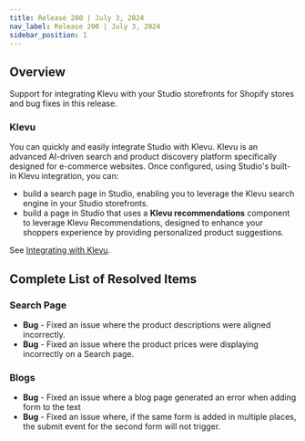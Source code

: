 ```yaml
---
title: Release 200 | July 3, 2024
nav_label: Release 200 | July 3, 2024
sidebar_position: 1
---
```


## Overview

Support for integrating Klevu with your Studio storefronts for Shopify stores and bug fixes in this release.

### Klevu

You can quickly and easily integrate Studio with Klevu. Klevu is an advanced AI-driven search and product discovery platform specifically designed for e-commerce websites. Once configured, using Studio's built-in Klevu integration, you can:

- build a search page in Studio, enabling you to leverage the Klevu search engine in your Studio storefronts.
- build a page in Studio that uses a **Klevu recommendations** component to leverage Klevu Recommendations, designed to enhance your shoppers experience by providing personalized product suggestions.

See [Integrating with Klevu](/docs/studio/Integrations/klevu/getting-started).

## Complete List of Resolved Items

### Search Page

* **Bug** - Fixed an issue where the product descriptions were aligned incorrectly. 
* **Bug** - Fixed an issue where the product prices were displaying incorrectly on a Search page.

### Blogs

* **Bug** - Fixed an issue where a blog page generated an error when adding form to the text
* **Bug** - Fixed an issue where, if the same form is added in multiple places, the submit event for the second form will not trigger.



